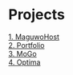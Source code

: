 # Projects
<a href="https://emsi90.github.io/Projects/MaguwoHost/dist/">1. MaguwoHost</a><br>
<a href="https://emsi90.github.io/Projects/Portfolio">2. Portfolio</a><br>
<a href="https://emsi90.github.io/Projects/MoGo/dist/">3. MoGo</a><br>
<a href="https://emsi90.github.io/Projects/Optima/src/">4. Optima</a>
